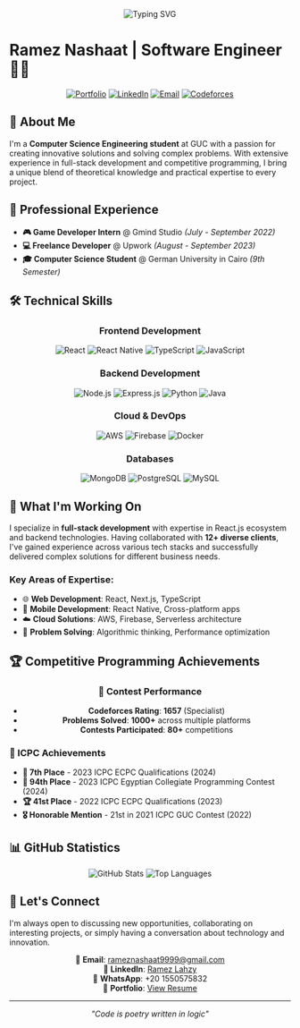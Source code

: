 <div align="center">
  <img src="https://readme-typing-svg.demolab.com?font=JetBrains+Mono&size=28&pause=1000&color=4A90E2&center=true&vCenter=true&width=600&height=60&lines=Full-Stack+Developer;Problem+Solver;Software+Engineer" alt="Typing SVG" />
</div>

# Ramez Nashaat | Software Engineer 👨‍💻

<div align="center">
  
[![Portfolio](https://img.shields.io/badge/Portfolio-000000?style=for-the-badge&logo=About.me&logoColor=white)](http://tiny.cc/ramezCV)
[![LinkedIn](https://img.shields.io/badge/LinkedIn-0077B5?style=for-the-badge&logo=linkedin&logoColor=white)](https://www.linkedin.com/in/ramez-lahzy-37188021a/)
[![Email](https://img.shields.io/badge/Email-D14836?style=for-the-badge&logo=gmail&logoColor=white)](mailto:rameznashaat9999@gmail.com)
[![Codeforces](https://img.shields.io/badge/Codeforces-1F8ACB?style=for-the-badge&logo=codeforces&logoColor=white)](https://codeforces.com/profile/Ramez__)

</div>

## 🎯 About Me

I'm a **Computer Science Engineering student** at GUC with a passion for creating innovative solutions and solving complex problems. With extensive experience in full-stack development and competitive programming, I bring a unique blend of theoretical knowledge and practical expertise to every project.

## 💼 Professional Experience

- **🎮 Game Developer Intern** @ Gmind Studio *(July - September 2022)*
- **💻 Freelance Developer** @ Upwork *(August - September 2023)*
- **🎓 Computer Science Student** @ German University in Cairo *(9th Semester)*

## 🛠️ Technical Skills

<div align="center">

### Frontend Development
![React](https://img.shields.io/badge/React-20232A?style=for-the-badge&logo=react&logoColor=61DAFB)
![React Native](https://img.shields.io/badge/React_Native-20232A?style=for-the-badge&logo=react&logoColor=61DAFB)
![TypeScript](https://img.shields.io/badge/TypeScript-007ACC?style=for-the-badge&logo=typescript&logoColor=white)
![JavaScript](https://img.shields.io/badge/JavaScript-F7DF1E?style=for-the-badge&logo=javascript&logoColor=black)

### Backend Development
![Node.js](https://img.shields.io/badge/Node.js-43853D?style=for-the-badge&logo=node.js&logoColor=white)
![Express.js](https://img.shields.io/badge/Express.js-404D59?style=for-the-badge)
![Python](https://img.shields.io/badge/Python-3776AB?style=for-the-badge&logo=python&logoColor=white)
![Java](https://img.shields.io/badge/Java-ED8B00?style=for-the-badge&logo=java&logoColor=white)

### Cloud & DevOps
![AWS](https://img.shields.io/badge/AWS-232F3E?style=for-the-badge&logo=amazon-aws&logoColor=white)
![Firebase](https://img.shields.io/badge/Firebase-039BE5?style=for-the-badge&logo=Firebase&logoColor=white)
![Docker](https://img.shields.io/badge/Docker-2496ED?style=for-the-badge&logo=docker&logoColor=white)

### Databases
![MongoDB](https://img.shields.io/badge/MongoDB-4EA94B?style=for-the-badge&logo=mongodb&logoColor=white)
![PostgreSQL](https://img.shields.io/badge/PostgreSQL-316192?style=for-the-badge&logo=postgresql&logoColor=white)
![MySQL](https://img.shields.io/badge/MySQL-00000F?style=for-the-badge&logo=mysql&logoColor=white)

</div>

## 🚀 What I'm Working On

I specialize in **full-stack development** with expertise in React.js ecosystem and backend technologies. Having collaborated with **12+ diverse clients**, I've gained experience across various tech stacks and successfully delivered complex solutions for different business needs.

### Key Areas of Expertise:
- 🌐 **Web Development**: React, Next.js, TypeScript
- 📱 **Mobile Development**: React Native, Cross-platform apps
- ☁️ **Cloud Solutions**: AWS, Firebase, Serverless architecture
- 🎯 **Problem Solving**: Algorithmic thinking, Performance optimization

## 🏆 Competitive Programming Achievements

<div align="center">

### 🥇 Contest Performance
- **Codeforces Rating**: **1657** (Specialist)
- **Problems Solved**: **1000+** across multiple platforms
- **Contests Participated**: **80+** competitions

</div>

### 🏅 ICPC Achievements
- **🥈 7th Place** - 2023 ICPC ECPC Qualifications (2024)
- **🥉 94th Place** - 2023 ICPC Egyptian Collegiate Programming Contest (2024)
- **🏆 41st Place** - 2022 ICPC ECPC Qualifications (2023)
- **🎖️ Honorable Mention** - 21st in 2021 ICPC GUC Contest (2022)

## 📊 GitHub Statistics

<div align="center">
  <img src="https://github-readme-stats.vercel.app/api?username=ramezlahzy&show_icons=true&theme=default&hide_border=true" alt="GitHub Stats" />
  <img src="https://github-readme-stats.vercel.app/api/top-langs/?username=ramezlahzy&layout=compact&theme=default&hide_border=true" alt="Top Languages" />
</div>

## 🤝 Let's Connect

I'm always open to discussing new opportunities, collaborating on interesting projects, or simply having a conversation about technology and innovation.

<div align="center">

📧 **Email**: [rameznashaat9999@gmail.com](mailto:rameznashaat9999@gmail.com)  
💼 **LinkedIn**: [Ramez Lahzy](https://www.linkedin.com/in/ramez-lahzy-37188021a/)  
📱 **WhatsApp**: +20 1550575832  
🔗 **Portfolio**: [View Resume](http://tiny.cc/ramezCV)

</div>

---

<div align="center">
  <i>"Code is poetry written in logic"</i>
</div>

